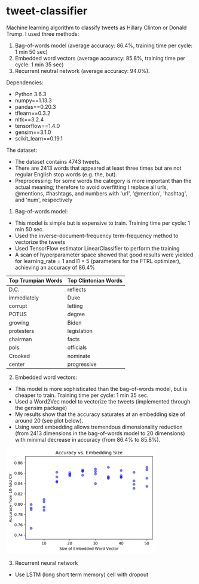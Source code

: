 # tweet-classifier
Machine learning algorithm to classify tweets as Hillary Clinton or Donald Trump. I used three methods:
1. Bag-of-words model (average accuracy: 86.4%, training time per cycle: 1 min 50 sec)
2. Embedded word vectors (average accuracy: 85.8%, training time per cycle: 1 min 35 sec)
3. Recurrent neutral network (average accuracy: 94.0%).

Dependencies:
- Python 3.6.3
- numpy==1.13.3
- pandas==0.20.3
- tflearn==0.3.2
- nltk==3.2.4
- tensorflow==1.4.0
- gensim==3.1.0
- scikit_learn==0.19.1

The dataset:
- The dataset contains 4743 tweets.
- There are 2413 words that appeared at least three times but are not regular English stop words (e.g. the, but).
- Preprocessing: for some words the category is more important than the actual meaning; therefore to avoid overfitting I replace all urls, @mentions, #hashtags, and numbers with 'url', '@mention', 'hashtag', and 'num', respectively

1. Bag-of-words model:
- This model is simple but is expensive to train. Training time per cycle: 1 min 50 sec.
- Used the inverse-document-frequency term-frequency method to vectorize the tweets
- Used TensorFlow estimator LinearClassifier to perform the training
- A scan of hyperparameter space showed that good results were yielded for learning_rate = 1 and l1 = 5 (parameters for the FTRL optimizer), achieving an accuracy of 86.4%

| Top Trumpian Words  | Top Clintonian Words |
| ------------- | ------------- |
| D.C.  | reflects   |
| immediately  | Duke   |
| corrupt  | letting   |
| POTUS  | degree   |
| growing  | Biden  |
| protesters  | legislation  |
| chairman  | facts  |
| pols  | officials  |
| Crooked  | nominate  |
| center  | progressive  |



2. Embedded word vectors:
- This model is more sophisticated than the bag-of-words model, but is cheaper to train. Training time per cycle: 1 min 35 sec.
- Used a Word2Vec model to vectorize the tweets (implemented through the gensim package)
- My results show that the accuracy saturates at an embedding size of around 20 (see plot below).
- Using word embedding allows tremendous dimensionality reduction (from 2413 dimensions in the bag-of-words model to 20  dimensions) with minimal decrease in accuracy (from 86.4% to 85.8%).

<img src="https://github.com/IvanChingLi/tweet-classifier/blob/master/BOW_embedding/embed_plot.png" width="400">

3. Recurrent neural network
- Use LSTM (long short term memory) cell with dropout

